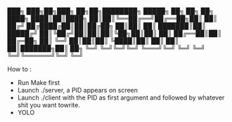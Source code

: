

███╗   ███╗██╗███╗   ██╗██╗████████╗ █████╗ ██╗     ██╗  ██╗
████╗ ████║██║████╗  ██║██║╚══██╔══╝██╔══██╗██║     ██║ ██╔╝
██╔████╔██║██║██╔██╗ ██║██║   ██║   ███████║██║     █████╔╝ 
██║╚██╔╝██║██║██║╚██╗██║██║   ██║   ██╔══██║██║     ██╔═██╗ 
██║ ╚═╝ ██║██║██║ ╚████║██║   ██║   ██║  ██║███████╗██║  ██╗
╚═╝     ╚═╝╚═╝╚═╝  ╚═══╝╚═╝   ╚═╝   ╚═╝  ╚═╝╚══════╝╚═╝  ╚═╝

How to :
- Run Make first
- Launch ./server, a PID appears on screen
- Launch ./client with the PID as first argument and followed by whatever shit you want towrite.
- YOLO 

